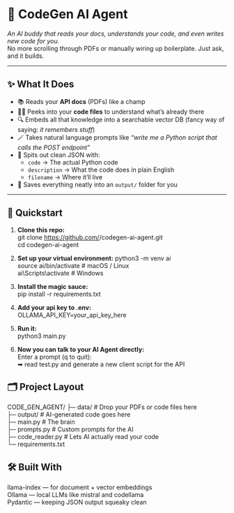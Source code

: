 # 🤖 CodeGen AI Agent

*An AI buddy that reads your docs, understands your code, and even writes new code for you.*  
No more scrolling through PDFs or manually wiring up boilerplate. Just ask, and it builds.  

---

## ✨ What It Does

- 📚 Reads your **API docs** (PDFs) like a champ  
- 🧑‍💻 Peeks into your **code files** to understand what’s already there  
- 🔍 Embeds all that knowledge into a searchable vector DB (fancy way of saying: *it remembers stuff*)  
- 🪄 Takes natural language prompts like *“write me a Python script that calls the POST endpoint”*  
- 📝 Spits out clean JSON with:
  - `code` → The actual Python code  
  - `description` → What the code does in plain English  
  - `filename` → Where it’ll live  
- 💾 Saves everything neatly into an `output/` folder for you  

---

## 🚀 Quickstart

1. **Clone this repo:**  
git clone https://github.com/<your-username>/codegen-ai-agent.git  
cd codegen-ai-agent

2. **Set up your virtual environment:**
python3 -m venv ai  
source ai/bin/activate  # macOS / Linux  
ai\Scripts\activate     # Windows

3. **Install the magic sauce:**  
pip install -r requirements.txt  

4. **Add your api key to .env:**  
OLLAMA_API_KEY=your_api_key_here

5. **Run it:**   
python3 main.py

6. **Now you can talk to your AI Agent directly:**  
Enter a prompt (q to quit):  
➡ read test.py and generate a new client script for the API

## 🗂 **Project Layout**
CODE_GEN_AGENT/
├─ data/           # Drop your PDFs or code files here  
├─ output/         # AI-generated code goes here  
├─ main.py         # The brain  
├─ prompts.py      # Custom prompts for the AI  
├─ code_reader.py  # Lets AI actually read your code  
└─ requirements.txt

## 🛠 **Built With**  
llama-index — for document + vector embeddings  
Ollama — local LLMs like mistral and codellama  
Pydantic — keeping JSON output squeaky clean
